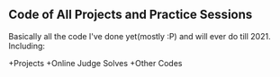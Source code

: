 ## Code of All Projects and Practice Sessions

Basically all the code I've done yet(mostly :P) and will ever do till 2021. Including:

+Projects
+Online Judge Solves
+Other Codes
